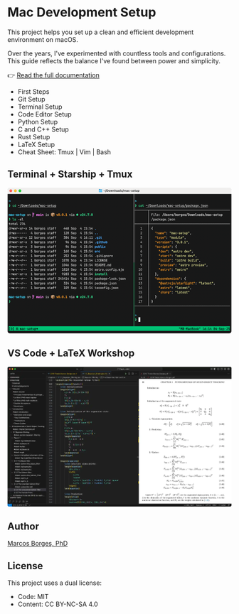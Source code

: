 # Mac Development Setup

This project helps you set up a clean and efficient development environment on macOS.

Over the years, I've experimented with countless tools and configurations. This guide reflects the balance I've found between power and simplicity.

👉 [Read the full documentation](https://marcosborgesphd.github.io/mac-setup)

- First Steps
- Git Setup
- Terminal Setup
- Code Editor Setup
- Python Setup
- C and C++ Setup
- Rust Setup
- LaTeX Setup
- Cheat Sheet: Tmux | Vim | Bash

## Terminal + Starship + Tmux

![Terminal + Starship + Tmux](./src/assets/Terminal-Starship-Tmux.png)

## VS Code + LaTeX Workshop

![VS Code + LaTeX Workshop](./src/assets/VSCode-LaTeX-Workshop.webp)

## Author

[Marcos Borges, PhD](https://marcosborges.phd)

## License

This project uses a dual license:
- Code: MIT
- Content: CC BY-NC-SA 4.0
